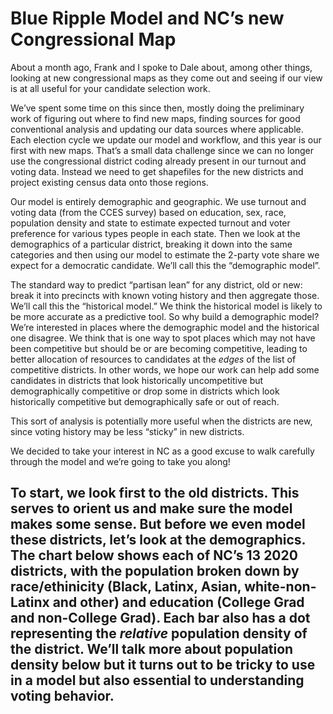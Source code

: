 # Blue Ripple Model and NC’s new Congressional Map

About a month ago, Frank and I spoke to Dale about, among other things, looking at new
congressional maps as they come out and seeing if our view is at all
useful for your candidate selection work.

We’ve spent some time on this since then, mostly doing the preliminary work of figuring out where to
find new maps, finding sources for good conventional analysis and updating our data sources where
applicable.  Each election cycle we update our model and workflow, and this year is our first with
new maps. That’s a small data challenge since we can no longer use the congressional district coding
already present in our turnout and voting data. Instead we need to get shapefiles for the
new districts and project existing census data onto those regions.

Our model is entirely demographic and geographic. We use turnout and voting data
(from the CCES survey) based on education, sex, race, population density and state
to estimate  expected turnout and voter preference for various types people in
each state.  Then we look at the demographics of a particular district, breaking it down
into the same categories and then using our model to estimate the 2-party vote share we
expect for a democratic candidate. We’ll call this the
“demographic model”.

The standard way to predict “partisan lean” for any district, old or new:
break it into precincts with known voting history and then aggregate those.
We’ll call this the “historical model.”
We think the historical model is likely to be more accurate as a predictive tool.
So why build a demographic model? We’re interested in places where the demographic model and
the historical one disagree. We think that is one way to spot places which may not
have been competitive but should be or are becoming competitive, leading to better
allocation of resources to candidates at the *edges* of the list of competitive districts.
In other words, we hope our work can help add some candidates in districts that look
historically uncompetitive but demographically competitive or drop some in districts which
look historically competitive but demographically safe or out of reach.

This sort of analysis is potentially more useful when the districts are new,
since voting history may be less “sticky” in new districts.

We decided to take your interest in NC as a good excuse to walk carefully through the model and
we’re going to take you along!

To start, we look first to the old districts. This serves to orient us and make sure the model makes
some sense.  But before we even model these districts, let’s look at the demographics.  The chart
below shows each of NC’s 13 2020 districts, with the population broken down by race/ethinicity
(Black, Latinx, Asian, white-non-Latinx and other) and education (College Grad and non-College Grad).
Each bar also has a dot representing the *relative* population density of the district. We’ll talk more about
population density below but it turns out to be tricky to use in a model but also essential to
understanding voting behavior.
-
